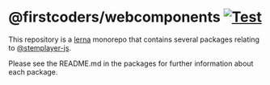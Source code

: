 # @firstcoders/webcomponents [![Test](https://github.com/firstcoders/webcomponents/actions/workflows/test.yml/badge.svg)](https://github.com/firstcoders/webcomponents/actions/workflows/test.yml)

This repository is a [lerna](https://lerna.js.org/) monorepo that contains several packages relating to [@stemplayer-js](https://stemplayer-js.com).

Please see the README.md in the packages for further information about each package.
